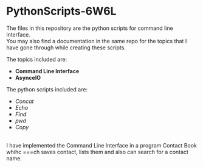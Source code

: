 # PythonScripts-6W6L

The files in this repository are the python scripts for command line interface. 
<br>
You may also find a documentation in the same repo for the topics that I have gone through while creating these scripts.

The topics included are:
<ul type="square">
  <li><strong>Command Line Interface</strong></li>
  <li><strong>AsynceIO</strong></li>
</ul>

The python scripts included are:
<ul type="square">
  <li><i>Concat</i></li>
  <li><i>Echo</i></li>
  <li><i>Find</i></li>
  <li><i>pwd</i></li>
  <li><i>Copy</i></li>
     
</ul>

<br>
 I have implemented  the Command Line Interface in a program Contact Book whihc ===ch saves contact, lists them and also can search for a contact name.
